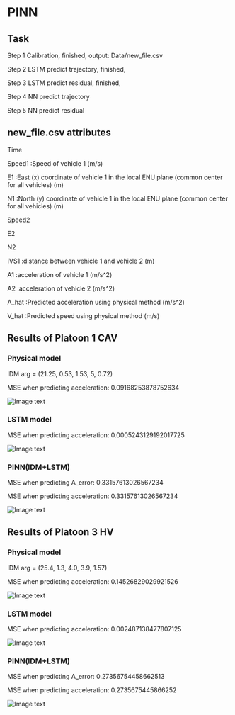 # PINN

## Task

Step 1 Calibration, finished, output: Data/new_file.csv

Step 2 LSTM predict trajectory, finished,

Step 3 LSTM predict residual, finished,

Step 4 NN predict trajectory

Step 5 NN predict residual


## new_file.csv attributes

Time	

Speed1  :Speed of vehicle 1 (m/s)

E1  :East (x) coordinate of vehicle 1 in the local ENU plane (common center for all vehicles) (m)

N1	:North (y) coordinate of vehicle 1 in the local ENU plane (common center for all vehicles) (m)

Speed2

E2	

N2	

IVS1	:distance between vehicle 1 and vehicle 2 (m)

A1	:acceleration of vehicle 1 (m/s^2)

A2	:acceleration of vehicle 2 (m/s^2)

A_hat	:Predicted acceleration using physical method (m/s^2)

V_hat	:Predicted speed using physical method (m/s)




## Results of Platoon 1 CAV
### Physical model
IDM arg = (21.25, 0.53, 1.53, 5, 0.72)

MSE when predicting acceleration: 0.09168253878752634

![Image text](https://github.com/Keke-Long/PINN/blob/main/Physical_model/Platoon1_IDM_result_comparison.jpg)
 

### LSTM model
MSE when predicting acceleration: 0.0005243129192017725

![Image text](https://github.com/Keke-Long/PINN/blob/main/LSTM/Platoon1_LSTM_result.png)


### PINN(IDM+LSTM)
MSE when predicting A_error: 0.33157613026567234

MSE when predicting acceleration: 0.33157613026567234

![Image text](https://github.com/Keke-Long/PINN/blob/main/IDM%2BLSTM/Platoon1_PINN_result_plot.png)



## Results of Platoon 3 HV
### Physical model
IDM arg = (25.4,   1.3,  4.0,  3.9,  1.57)

MSE when predicting acceleration: 0.14526829029921526 

![Image text](https://github.com/Keke-Long/PINN/blob/main/Physical_model/Platoon3_IDM_result_comparison.jpg)
 

### LSTM model
MSE when predicting acceleration: 0.002487138477807125

![Image text](https://github.com/Keke-Long/PINN/blob/main/LSTM/Platoon3_LSTM_result.png)


### PINN(IDM+LSTM)
MSE when predicting A_error: 0.27356754458662513

MSE when predicting acceleration: 0.2735675445866252

![Image text](https://github.com/Keke-Long/PINN/blob/main/IDM%2BLSTM/Platoon3_PINN_result_plot.png)


